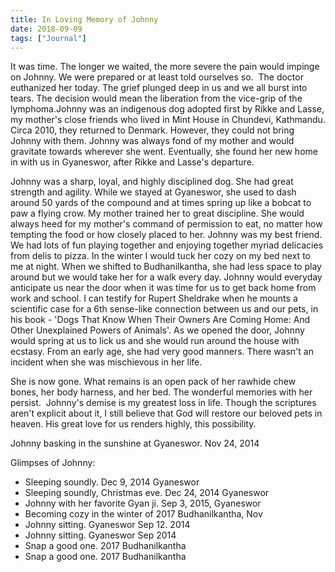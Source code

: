 ```yaml
---
title: In Loving Memory of Johnny
date: 2018-09-09
tags: ["Journal"]
---
```


It was time. The longer we waited, the more severe the pain would impinge on Johnny. We were prepared or at least told ourselves so.  The doctor euthanized her today. The grief plunged deep in us and we all burst into tears. The decision would mean the liberation from the vice-grip of the lymphoma.Johnny was an indigenous dog adopted first by Rikke and Lasse, my mother's close friends who lived in Mint House in Chundevi, Kathmandu. Circa 2010, they returned to Denmark. However, they could not bring Johnny with them. Johnny was always fond of my mother and would gravitate towards wherever she went. Eventually, she found her new home in with us in Gyaneswor, after Rikke and Lasse's departure.

Johnny was a sharp, loyal, and highly disciplined dog. She had great strength and agility. While we stayed at Gyaneswor, she used to dash around 50 yards of the compound and at times spring up like a bobcat to paw a flying crow. My mother trained her to great discipline. She would always heed for my mother's command of permission to eat, no matter how tempting the food or how closely placed to her. Johnny was my best friend. We had lots of fun playing together and enjoying together myriad delicacies from delis to pizza. In the winter I would tuck her cozy on my bed next to me at night. When we shifted to Budhanilkantha, she had less space to play around but we would take her for a walk every day. Johnny would everyday anticipate us near the door when it was time for us to get back home from work and school. I can testify for Rupert Sheldrake when he mounts a scientific case for a 6th sense-like connection between us and our pets, in his book - 'Dogs That Know When Their Owners Are Coming Home: And Other Unexplained Powers of Animals'. As we opened the door, Johnny would spring at us to lick us and she would run around the house with ecstasy. From an early age, she had very good manners. There wasn't an incident when she was mischievous in her life.

She is now gone. What remains is an open pack of her rawhide chew bones, her body harness, and her bed. The wonderful memories with her persist.  Johnny's demise is my greatest loss in life. Though the scriptures aren't explicit about it, I still believe that God will restore our beloved pets in heaven. His great love for us renders highly, this possibility.

Johnny basking in the sunshine at Gyaneswor. Nov 24, 2014

Glimpses of Johnny:

- Sleeping soundly. Dec 9, 2014 Gyaneswor
- Sleeping soundly, Christmas eve. Dec 24, 2014 Gyaneswor
- Johnny with her favorite Gyan ji. Sep 3, 2015, Gyaneswor
- Becoming cozy in the winter of 2017 Budhanilkantha, Nov
- Johnny sitting. Gyaneswor Sep 12. 2014
- Johnny sitting. Gyaneswor Sep 2014
- Snap a good one. 2017 Budhanilkantha
- Snap a good one. 2017 Budhanilkantha
